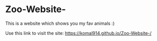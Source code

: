 # Zoo-Website-

This is a website which shows you my fav animals :) 

Use this link to visit the site: https://komal914.github.io/Zoo-Website-/
